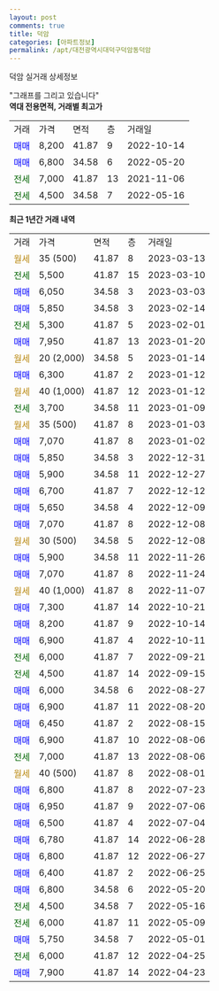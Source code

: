 ```yaml
---
layout: post
comments: true
title: 덕암
categories: [아파트정보]
permalink: /apt/대전광역시대덕구덕암동덕암
---
```


덕암 실거래 상세정보

<script type="text/javascript">
  google.charts.load('current', {'packages':['line', 'corechart']});
  google.charts.setOnLoadCallback(drawChart);

  function drawChart() {
    var data = new google.visualization.DataTable();
    data.addColumn('date', '거래일');
    data.addColumn('number', "매매");
    data.addColumn('number', "전세");
    data.addColumn('number', "전매");

    data.addRows([[new Date(Date.parse("2023-03-13")), null, null, null], [new Date(Date.parse("2023-03-10")), null, 5500, null], [new Date(Date.parse("2023-03-03")), 6050, null, null], [new Date(Date.parse("2023-02-14")), 5850, null, null], [new Date(Date.parse("2023-02-01")), null, 5300, null], [new Date(Date.parse("2023-01-20")), 7950, null, null], [new Date(Date.parse("2023-01-14")), null, null, null], [new Date(Date.parse("2023-01-12")), 6300, null, null], [new Date(Date.parse("2023-01-12")), null, null, null], [new Date(Date.parse("2023-01-09")), null, 3700, null], [new Date(Date.parse("2023-01-03")), null, null, null], [new Date(Date.parse("2023-01-02")), 7070, null, null], [new Date(Date.parse("2022-12-31")), 5850, null, null], [new Date(Date.parse("2022-12-27")), 5900, null, null], [new Date(Date.parse("2022-12-12")), 6700, null, null], [new Date(Date.parse("2022-12-09")), 5650, null, null], [new Date(Date.parse("2022-12-08")), 7070, null, null], [new Date(Date.parse("2022-12-08")), null, null, null], [new Date(Date.parse("2022-11-26")), 5900, null, null], [new Date(Date.parse("2022-11-24")), 7070, null, null], [new Date(Date.parse("2022-11-07")), null, null, null], [new Date(Date.parse("2022-10-21")), 7300, null, null], [new Date(Date.parse("2022-10-14")), 8200, null, null], [new Date(Date.parse("2022-10-11")), 6900, null, null], [new Date(Date.parse("2022-09-21")), null, 6000, null], [new Date(Date.parse("2022-09-15")), null, 4500, null], [new Date(Date.parse("2022-08-27")), 6000, null, null], [new Date(Date.parse("2022-08-20")), 6900, null, null], [new Date(Date.parse("2022-08-15")), 6450, null, null], [new Date(Date.parse("2022-08-06")), 6900, null, null], [new Date(Date.parse("2022-08-06")), null, 7000, null], [new Date(Date.parse("2022-08-01")), null, null, null], [new Date(Date.parse("2022-07-23")), 6800, null, null], [new Date(Date.parse("2022-07-06")), 6950, null, null], [new Date(Date.parse("2022-07-04")), 6500, null, null], [new Date(Date.parse("2022-06-28")), 6780, null, null], [new Date(Date.parse("2022-06-27")), 6800, null, null], [new Date(Date.parse("2022-06-25")), 6400, null, null], [new Date(Date.parse("2022-05-20")), 6800, null, null], [new Date(Date.parse("2022-05-16")), null, 4500, null], [new Date(Date.parse("2022-05-09")), null, 6000, null], [new Date(Date.parse("2022-05-01")), 5750, null, null], [new Date(Date.parse("2022-04-25")), null, 6000, null], [new Date(Date.parse("2022-04-23")), 7900, null, null]]);

    var options = {
      hAxis: {
        format: 'yyyy/MM/dd'
      },    
      lineWidth: 0,
      pointsVisible: true,    
      title: '최근 1년간 유형별 실거래가 분포',
      legend: { position: 'bottom' }
    };

    var formatter = new google.visualization.NumberFormat({pattern:'###,###'} );
    formatter.format(data, 1);
    formatter.format(data, 2);
    
    setTimeout(function() {
        var chart = new google.visualization.LineChart(document.getElementById('columnchart_material'));
        chart.draw(data, (options));
        document.getElementById('loading').style.display = 'none';
    }, 200);
  }
</script>


<div id="loading" style="z-index:20; display: block; margin-left: 0px">"그래프를 그리고 있습니다"</div>
<div id="columnchart_material" style="width: 95%; margin-left: 0px; display: block"></div>
<!-- contents start -->
<b>역대 전용면적, 거래별 최고가</b>
<table class="sortable">
    <tr>
      <td>거래</td>
      <td>가격</td>
      <td>면적</td>
      <td>층</td>
      <td>거래일</td>
    </tr>
        <tr>
          <td><a style="color: blue">매매</a></td>
          <td>8,200</td>
          <td>41.87</td>
          <td>9</td>
          <td>2022-10-14</td>
        </tr>            <tr>
          <td><a style="color: blue">매매</a></td>
          <td>6,800</td>
          <td>34.58</td>
          <td>6</td>
          <td>2022-05-20</td>
        </tr>        
        <tr>
              <td><a style="color: darkgreen">전세</a></td>
              <td>7,000</td>
              <td>41.87</td>
              <td>13</td>
              <td>2021-11-06</td>
            </tr>            <tr>
              <td><a style="color: darkgreen">전세</a></td>
              <td>4,500</td>
              <td>34.58</td>
              <td>7</td>
              <td>2022-05-16</td>
            </tr>        
    
</table>

<b>최근 1년간 거래 내역</b>

<table class="sortable">
    <tr>
      <td>거래</td>
      <td>가격</td>
      <td>면적</td>
      <td>층</td>
      <td>거래일</td>
    </tr>
    <tr>
      <td><a style="color: darkgoldenrod">월세</a></td>
      <td>35 (500)</td>
      <td>41.87</td>
      <td>8</td>
      <td>2023-03-13</td>
    </tr>          <tr>
      <td><a style="color: darkgreen">전세</a></td>
      <td>5,500</td>
      <td>41.87</td>
      <td>15</td>
      <td>2023-03-10</td>
    </tr>          <tr>
      <td><a style="color: blue">매매</a></td>
      <td>6,050</td>
      <td>34.58</td>
      <td>3</td>
      <td>2023-03-03</td>
    </tr>          <tr>
      <td><a style="color: blue">매매</a></td>
      <td>5,850</td>
      <td>34.58</td>
      <td>3</td>
      <td>2023-02-14</td>
    </tr>          <tr>
      <td><a style="color: darkgreen">전세</a></td>
      <td>5,300</td>
      <td>41.87</td>
      <td>5</td>
      <td>2023-02-01</td>
    </tr>          <tr>
      <td><a style="color: blue">매매</a></td>
      <td>7,950</td>
      <td>41.87</td>
      <td>13</td>
      <td>2023-01-20</td>
    </tr>          <tr>
      <td><a style="color: darkgoldenrod">월세</a></td>
      <td>20 (2,000)</td>
      <td>34.58</td>
      <td>5</td>
      <td>2023-01-14</td>
    </tr>          <tr>
      <td><a style="color: blue">매매</a></td>
      <td>6,300</td>
      <td>41.87</td>
      <td>2</td>
      <td>2023-01-12</td>
    </tr>          <tr>
      <td><a style="color: darkgoldenrod">월세</a></td>
      <td>40 (1,000)</td>
      <td>41.87</td>
      <td>12</td>
      <td>2023-01-12</td>
    </tr>          <tr>
      <td><a style="color: darkgreen">전세</a></td>
      <td>3,700</td>
      <td>34.58</td>
      <td>11</td>
      <td>2023-01-09</td>
    </tr>          <tr>
      <td><a style="color: darkgoldenrod">월세</a></td>
      <td>35 (500)</td>
      <td>41.87</td>
      <td>8</td>
      <td>2023-01-03</td>
    </tr>          <tr>
      <td><a style="color: blue">매매</a></td>
      <td>7,070</td>
      <td>41.87</td>
      <td>8</td>
      <td>2023-01-02</td>
    </tr>          <tr>
      <td><a style="color: blue">매매</a></td>
      <td>5,850</td>
      <td>34.58</td>
      <td>3</td>
      <td>2022-12-31</td>
    </tr>          <tr>
      <td><a style="color: blue">매매</a></td>
      <td>5,900</td>
      <td>34.58</td>
      <td>11</td>
      <td>2022-12-27</td>
    </tr>          <tr>
      <td><a style="color: blue">매매</a></td>
      <td>6,700</td>
      <td>41.87</td>
      <td>7</td>
      <td>2022-12-12</td>
    </tr>          <tr>
      <td><a style="color: blue">매매</a></td>
      <td>5,650</td>
      <td>34.58</td>
      <td>4</td>
      <td>2022-12-09</td>
    </tr>          <tr>
      <td><a style="color: blue">매매</a></td>
      <td>7,070</td>
      <td>41.87</td>
      <td>8</td>
      <td>2022-12-08</td>
    </tr>          <tr>
      <td><a style="color: darkgoldenrod">월세</a></td>
      <td>30 (500)</td>
      <td>34.58</td>
      <td>5</td>
      <td>2022-12-08</td>
    </tr>          <tr>
      <td><a style="color: blue">매매</a></td>
      <td>5,900</td>
      <td>34.58</td>
      <td>11</td>
      <td>2022-11-26</td>
    </tr>          <tr>
      <td><a style="color: blue">매매</a></td>
      <td>7,070</td>
      <td>41.87</td>
      <td>8</td>
      <td>2022-11-24</td>
    </tr>          <tr>
      <td><a style="color: darkgoldenrod">월세</a></td>
      <td>40 (1,000)</td>
      <td>41.87</td>
      <td>8</td>
      <td>2022-11-07</td>
    </tr>          <tr>
      <td><a style="color: blue">매매</a></td>
      <td>7,300</td>
      <td>41.87</td>
      <td>14</td>
      <td>2022-10-21</td>
    </tr>          <tr>
      <td><a style="color: blue">매매</a></td>
      <td>8,200</td>
      <td>41.87</td>
      <td>9</td>
      <td>2022-10-14</td>
    </tr>          <tr>
      <td><a style="color: blue">매매</a></td>
      <td>6,900</td>
      <td>41.87</td>
      <td>4</td>
      <td>2022-10-11</td>
    </tr>          <tr>
      <td><a style="color: darkgreen">전세</a></td>
      <td>6,000</td>
      <td>41.87</td>
      <td>7</td>
      <td>2022-09-21</td>
    </tr>          <tr>
      <td><a style="color: darkgreen">전세</a></td>
      <td>4,500</td>
      <td>41.87</td>
      <td>14</td>
      <td>2022-09-15</td>
    </tr>          <tr>
      <td><a style="color: blue">매매</a></td>
      <td>6,000</td>
      <td>34.58</td>
      <td>6</td>
      <td>2022-08-27</td>
    </tr>          <tr>
      <td><a style="color: blue">매매</a></td>
      <td>6,900</td>
      <td>41.87</td>
      <td>11</td>
      <td>2022-08-20</td>
    </tr>          <tr>
      <td><a style="color: blue">매매</a></td>
      <td>6,450</td>
      <td>41.87</td>
      <td>2</td>
      <td>2022-08-15</td>
    </tr>          <tr>
      <td><a style="color: blue">매매</a></td>
      <td>6,900</td>
      <td>41.87</td>
      <td>10</td>
      <td>2022-08-06</td>
    </tr>          <tr>
      <td><a style="color: darkgreen">전세</a></td>
      <td>7,000</td>
      <td>41.87</td>
      <td>13</td>
      <td>2022-08-06</td>
    </tr>          <tr>
      <td><a style="color: darkgoldenrod">월세</a></td>
      <td>40 (500)</td>
      <td>41.87</td>
      <td>8</td>
      <td>2022-08-01</td>
    </tr>          <tr>
      <td><a style="color: blue">매매</a></td>
      <td>6,800</td>
      <td>41.87</td>
      <td>8</td>
      <td>2022-07-23</td>
    </tr>          <tr>
      <td><a style="color: blue">매매</a></td>
      <td>6,950</td>
      <td>41.87</td>
      <td>9</td>
      <td>2022-07-06</td>
    </tr>          <tr>
      <td><a style="color: blue">매매</a></td>
      <td>6,500</td>
      <td>41.87</td>
      <td>4</td>
      <td>2022-07-04</td>
    </tr>          <tr>
      <td><a style="color: blue">매매</a></td>
      <td>6,780</td>
      <td>41.87</td>
      <td>14</td>
      <td>2022-06-28</td>
    </tr>          <tr>
      <td><a style="color: blue">매매</a></td>
      <td>6,800</td>
      <td>41.87</td>
      <td>12</td>
      <td>2022-06-27</td>
    </tr>          <tr>
      <td><a style="color: blue">매매</a></td>
      <td>6,400</td>
      <td>41.87</td>
      <td>2</td>
      <td>2022-06-25</td>
    </tr>          <tr>
      <td><a style="color: blue">매매</a></td>
      <td>6,800</td>
      <td>34.58</td>
      <td>6</td>
      <td>2022-05-20</td>
    </tr>          <tr>
      <td><a style="color: darkgreen">전세</a></td>
      <td>4,500</td>
      <td>34.58</td>
      <td>7</td>
      <td>2022-05-16</td>
    </tr>          <tr>
      <td><a style="color: darkgreen">전세</a></td>
      <td>6,000</td>
      <td>41.87</td>
      <td>11</td>
      <td>2022-05-09</td>
    </tr>          <tr>
      <td><a style="color: blue">매매</a></td>
      <td>5,750</td>
      <td>34.58</td>
      <td>7</td>
      <td>2022-05-01</td>
    </tr>          <tr>
      <td><a style="color: darkgreen">전세</a></td>
      <td>6,000</td>
      <td>41.87</td>
      <td>12</td>
      <td>2022-04-25</td>
    </tr>          <tr>
      <td><a style="color: blue">매매</a></td>
      <td>7,900</td>
      <td>41.87</td>
      <td>14</td>
      <td>2022-04-23</td>
    </tr>      </table>
<!-- contents end -->    

